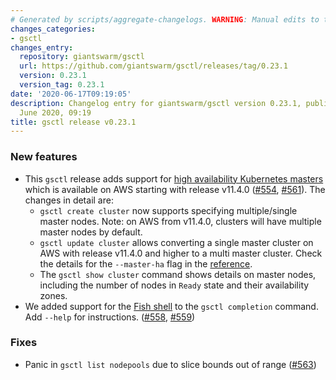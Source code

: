 ```yaml
---
# Generated by scripts/aggregate-changelogs. WARNING: Manual edits to this files will be overwritten.
changes_categories:
- gsctl
changes_entry:
  repository: giantswarm/gsctl
  url: https://github.com/giantswarm/gsctl/releases/tag/0.23.1
  version: 0.23.1
  version_tag: 0.23.1
date: '2020-06-17T09:19:05'
description: Changelog entry for giantswarm/gsctl version 0.23.1, published on 17
  June 2020, 09:19
title: gsctl release v0.23.1
---
```


### New features

- This `gsctl` release adds support for [high availability Kubernetes masters](https://docs.giantswarm.io/basics/ha-masters/) which is available on AWS starting with release v11.4.0 ([#554](https://github.com/giantswarm/gsctl/pull/554), [#561](https://github.com/giantswarm/gsctl/pull/561)). The changes in detail are:
  - `gsctl create cluster` now supports specifying multiple/single master nodes. Note: on AWS from v11.4.0, clusters will have multiple master nodes by default.
  - `gsctl update cluster` allows converting a single master cluster on AWS with release v11.4.0 and higher to a multi master cluster. Check the details for the `--master-ha` flag in the [reference](https://docs.giantswarm.io/reference/gsctl/update-cluster/).
  - The `gsctl show cluster` command shows details on master nodes, including the number of nodes in `Ready` state and their availability zones.
- We added support for the [Fish shell](https://fishshell.com/) to the `gsctl completion` command. Add `--help` for instructions. ([#558](https://github.com/giantswarm/gsctl/pull/558), [#559](https://github.com/giantswarm/gsctl/pull/559))

### Fixes

- Panic in `gsctl list nodepools` due to slice bounds out of range ([#563](https://github.com/giantswarm/gsctl/pull/563))

